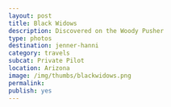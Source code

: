 ```yaml
---
layout: post
title: Black Widows
description: Discovered on the Woody Pusher
type: photos
destination: jenner-hanni
category: travels
subcat: Private Pilot
location: Arizona
image: /img/thumbs/blackwidows.png
permalink: 
publish: yes
---
```


<p><a href="https://jenner.smugmug.com/photos/i-wj4w5zK/0/M/i-wj4w5zK-M.jpg">
<img src="https://jenner.smugmug.com/photos/i-wj4w5zK/0/O/i-wj4w5zK-O.jpg" alt=""></a></p>

<p><a href="https://jenner.smugmug.com/photos/i-7dxgwmb/0/M/i-7dxgwmb-M.jpg">
<img src="https://jenner.smugmug.com/photos/i-7dxgwmb/0/O/i-7dxgwmb-O.jpg" alt=""></a></p>

<p><a href="https://jenner.smugmug.com/photos/i-rq46n4T/0/M/i-rq46n4T-M.jpg">
<img src="https://jenner.smugmug.com/photos/i-rq46n4T/0/O/i-rq46n4T-O.jpg" alt=""></a></p>

<p><a href="https://jenner.smugmug.com/photos/i-zcPmgxw/0/M/i-zcPmgxw-M.jpg">
<img src="https://jenner.smugmug.com/photos/i-zcPmgxw/0/O/i-zcPmgxw-O.jpg" alt=""></a></p>

<p><a href="https://jenner.smugmug.com/photos/i-wfDcQW7/0/M/i-wfDcQW7-M.jpg">
<img src="https://jenner.smugmug.com/photos/i-wfDcQW7/0/O/i-wfDcQW7-O.jpg" alt=""></a></p>


